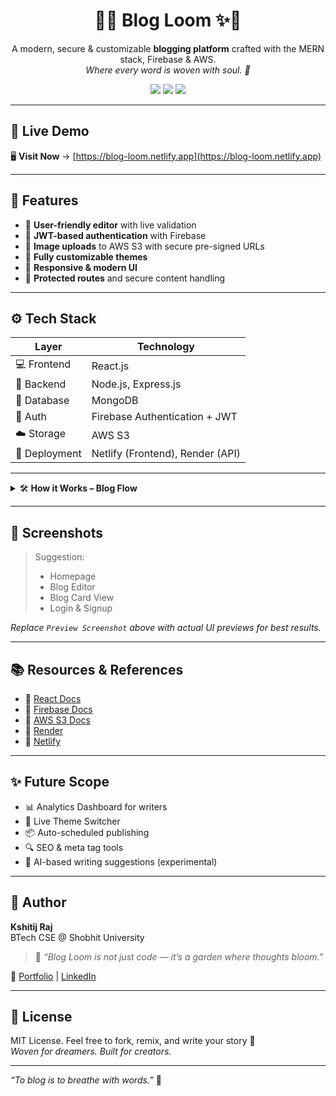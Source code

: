 <h1 align="center">🧵✨ Blog Loom ✨🧵</h1>
<p align="center">
  A modern, secure & customizable <strong>blogging platform</strong> crafted with the MERN stack, Firebase & AWS.<br/>
  <em>Where every word is woven with soul. 🌸</em>
</p>

<p align="center">
  <a href="https://blog-loom.netlify.app" target="_blank"><img src="https://img.shields.io/badge/Live-Demo-blue?style=for-the-badge&logo=netlify" /></a>
  <a href="https://kshitij-raj.vercel.app/" target="_blank"><img src="https://img.shields.io/badge/Portfolio-Kshitij%20Raj-orange?style=for-the-badge&logo=vercel" /></a>
  <a href="https://www.linkedin.com/in/kshitij-raj-287106292" target="_blank"><img src="https://img.shields.io/badge/LinkedIn-Kshitij%20Raj-0077B5?style=for-the-badge&logo=linkedin" /></a>
</p>

---

## 🚀 Live Demo

🖥️ **Visit Now** → [https://blog-loom.netlify.app](https://blog-loom.netlify.app)

---

## 🌈 Features

- 🌟 **User-friendly editor** with live validation
- 🔐 **JWT-based authentication** with Firebase
- 📁 **Image uploads** to AWS S3 with secure pre-signed URLs
- 🧩 **Fully customizable themes**
- 💬 **Responsive & modern UI**
- 🚦 **Protected routes** and secure content handling

---

## ⚙️ Tech Stack

| Layer         | Technology                       |
|---------------|----------------------------------|
| 💻 Frontend   | React.js                         |
| 🧠 Backend    | Node.js, Express.js              |
| 🧾 Database   | MongoDB                          |
| 🔐 Auth       | Firebase Authentication + JWT    |
| ☁️ Storage    | AWS S3                           |
| 🚀 Deployment | Netlify (Frontend), Render (API) |

---

<details>
  <summary>🛠️ <strong>How it Works – Blog Flow</strong></summary>

### 🔐 Authentication
- User signs in/signs up via Firebase.
- On success, receives a JWT.
- JWT is attached to all protected API requests.

### 📝 Blog Creation
- Blog editor with title, tags, body, image upload.
- Live validation with React state hooks.
- Upon publish:
  - Metadata + content sent via secure POST.
  - Images uploaded to AWS S3 via pre-signed URL.
  - MongoDB stores blog content, image links & timestamps.

### 📡 Blog Delivery
- Blogs fetched in real-time using API.
- Responsive cards rendered with React.
- Blogs show on homepage with author & timestamp.

</details>

---

## 📸 Screenshots

> Suggestion:
> - Homepage
> - Blog Editor
> - Blog Card View
> - Login & Signup

_Replace `Preview Screenshot` above with actual UI previews for best results._

---

## 📚 Resources & References

- 🔗 [React Docs](https://reactjs.org/docs)
- 🔗 [Firebase Docs](https://firebase.google.com/docs)
- 🔗 [AWS S3 Docs](https://docs.aws.amazon.com/s3/)
- 🔗 [Render](https://render.com)
- 🔗 [Netlify](https://www.netlify.com)

---

## ✨ Future Scope

- 📊 Analytics Dashboard for writers
- 🎨 Live Theme Switcher
- 📦 Auto-scheduled publishing
- 🔍 SEO & meta tag tools
- 🧠 AI-based writing suggestions (experimental)

---

## 💖 Author

**Kshitij Raj**  
BTech CSE @ Shobhit University  
> 💌 _“Blog Loom is not just code — it’s a garden where thoughts bloom.”_

🔗 [Portfolio](https://kshitij-raj.vercel.app/) | [LinkedIn](https://www.linkedin.com/in/kshitij-raj-287106292)

---

## 📜 License

MIT License. Feel free to fork, remix, and write your story 🌟  
_Woven for dreamers. Built for creators._

---

_“To blog is to breathe with words.”_ 🌺
